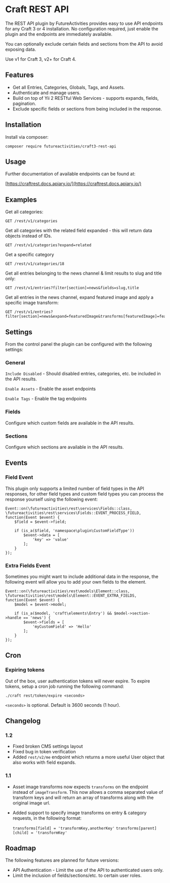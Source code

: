 # Craft REST API

The REST API plugin by FutureActivities provides easy to use API endpoints for any Craft 3 or 4 installation. 
No configuration required, just enable the plugin and the endpoints are immediately available.

You can optionally exclude certain fields and sections from the API to avoid exposing data.

Use v1 for Craft 3, v2+ for Craft 4.

## Features

- Get all Entries, Categories, Globals, Tags, and Assets.
- Authenticate and manage users.
- Build on top of Yii 2 RESTful Web Services - supports expands, fields, pagination.
- Exclude specific fields or sections from being included in the response.

## Installation

Install via composer:

    composer require futureactivities/craft3-rest-api
    

## Usage

Further documentation of available endpoints can be found at:

[https://craftrest.docs.apiary.io/](https://craftrest.docs.apiary.io/)

## Examples

Get all categories:

    GET /rest/v1/categories
    
Get all categories with the related field expanded - this will return data objects instead of IDs.

    GET /rest/v1/categories?expand=related

Get a specific category

    GET /rest/v1/categories/18

Get all entries belonging to the news channel & limit results to slug and title only:

    GET /rest/v1/entries?filter[section]=news&fields=slug,title
    
Get all entries in the news channel, expand featured image and apply a specific image transform:

    GET /rest/v1/entries?filter[section]=news&expand=featuredImage&transforms[featuredImage]=featuredFull,featuredThumb

## Settings

From the control panel the plugin can be configured with the following settings:

### General

`Include Disabled` - Should disabled entries, categories, etc. be included in the API results.

`Enable Assets` - Enable the asset endpoints

`Enable Tags` - Enable the tag endpoints

### Fields

Configure which custom fields are available in the API results.

### Sections

Configure which sections are available in the API results.

## Events

### Field Event

This plugin only supports a limited number of field types in the API responses, for other field
types and custom field types you can process the response yourself using the following event:

    Event::on(\futureactivities\rest\services\Fields::class, \futureactivities\rest\services\Fields::EVENT_PROCESS_FIELD, function(Event $event) {
        $field = $event->field;
        
        if (is_a($field, 'namespace\plugin\CustomFieldType'))
            $event->data = [
                'key' => 'value'   
            ];
        }
    });
    
### Extra Fields Event

Sometimes you might want to include additional data in the response, the following event will allow you to add your own fields
to the element.

    Event::on(\futureactivities\rest\models\Element::class, \futureactivities\rest\models\Element::EVENT_EXTRA_FIELDS, function(Event $event) {
        $model = $event->model;
        
        if (is_a($model, 'craft\elements\Entry') && $model->section->handle == 'news') {
            $event->fields = [
                'myCustomField' => 'Hello'  
            ];
        }
    });

## Cron

### Expiring tokens

Out of the box, user authentication tokens will never expire. To expire tokens, setup a cron job running
the following command:

    ./craft rest/token/expire <seconds>
    
`<seconds>` is optional. Default is 3600 seconds (1 hour).

## Changelog

### 1.2

- Fixed broken CMS settings layout
- Fixed bug in token verification
- Added `rest/v2/me` endpoint which returns a more useful User object that also works with field expands.

### 1.1

- Asset image transforms now expects `transforms` on the endpoint instead of `imageTransform`. This now allows a comma separated value of transform keys and will return an array of transforms along with the original image url.
- Added support to specify image transforms on entry & category requests, in the following format:
    
    `transforms[field] = 'transformKey,anotherKey'`
    `transforms[parent][child] = 'transformKey'`

## Roadmap

The following features are planned for future versions:

- API Authentication - Limit the use of the API to authenticated users only.
- Limit the inclusion of fields/sections/etc. to certain user roles.